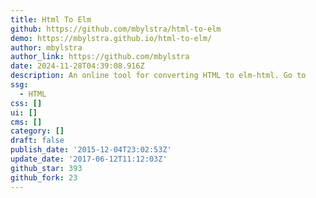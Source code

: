```yaml
---
title: Html To Elm
github: https://github.com/mbylstra/html-to-elm
demo: https://mbylstra.github.io/html-to-elm/
author: mbylstra
author_link: https://github.com/mbylstra
date: 2024-11-28T04:39:08.916Z
description: An online tool for converting HTML to elm-html. Go to
ssg:
  - HTML
css: []
ui: []
cms: []
category: []
draft: false
publish_date: '2015-12-04T23:02:53Z'
update_date: '2017-06-12T11:12:03Z'
github_star: 393
github_fork: 23
---
```


